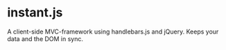 instant.js
==========

A client-side MVC-framework using handlebars.js and jQuery. Keeps your data and the DOM in sync.
